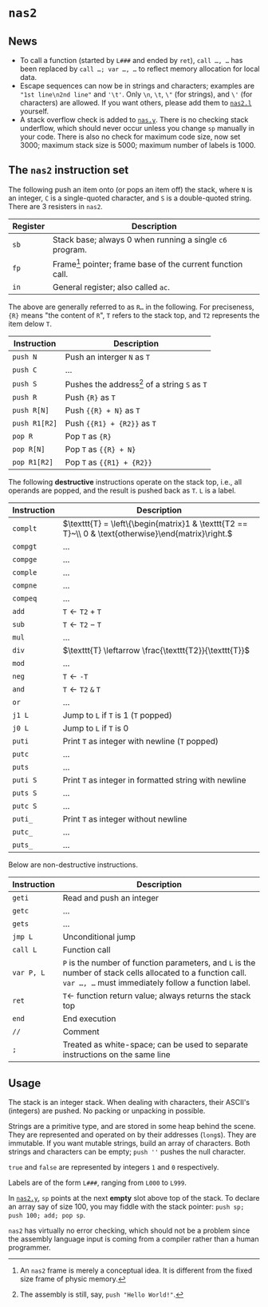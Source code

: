 # `nas2`

## News

- To call a function (started by `L###` and ended by `ret`), `call …, …` has been replaced by `call …; var …, …` to reflect memory allocation for local data.
- Escape sequences can now be in strings and characters; examples are `"1st line\n2nd line"` and `'\t'`. Only `\n`, `\t`, `\"` (for strings), and `\'` (for characters) are allowed. If you want others, please add them to [`nas2.l`](./nas2.l) yourself.
- A stack overflow check is added to [`nas.y`](./nas2.y). There is no checking stack underflow, which should never occur unless you change `sp` manually in your code. There is also no check for maximum code size, now set $3000$;
maximum stack size is $5000$; maximum number of labels is $1000$.

## The `nas2` instruction set

The following push an item onto (or pops an item off) the stack, where `N` is an integer, `C` is a single-quoted character, and `S` is a double-quoted string. There are $3$ resisters in `nas2`.

| Register | Description |
| ---      | ---         |
| `sb` | Stack base; always $0$ when running a single `c6` program. |
| `fp` | Frame[^frame] pointer; frame base of the current function call. |
| `in` | General register; also called `ac`. |

The above are generally referred to as `R…` in the following. For preciseness, `{R}` means "the content of `R`", `T` refers to the stack top, and `T2` represents the item delow `T`.

| Instruction | Description |
| ---         | ---         |
| `push N` | Push an interger `N` as `T`|
| `push C` | … |
| `push S` | Pushes the address[^address] of a string `S` as `T` |
| `push R` | Push `{R}` as `T` |
| `push R[N]`   | Push `{{R} + N}` as `T` |
| `push R1[R2]` | Push `{{R1} + {R2}}` as `T` |
| `pop R`      | Pop `T` as `{R}` |
| `pop R[N]`   | Pop `T` as  `{{R} + N}` |
| `pop R1[R2]` | Pop `T` as  `{{R1} + {R2}}` |

The following **destructive** instructions operate on the stack top, i.e., all operands are popped, and the result  is pushed back as `T`. `L` is a label.

| Instruction | Description |
| ---         | ---         |
| `complt` | $\texttt{T} = \left\{\begin{matrix}1 & \texttt{T2 == T}~\\ 0 & \text{otherwise}\end{matrix}\right.$ |
| `compgt` | … |
| `compge` | … |
| `comple` | … |
| `compne` | … |
| `compeq` | … |
| `add`    | $\texttt{T} \leftarrow \texttt{T2} + \texttt{T}$ |
| `sub`    | $\texttt{T} \leftarrow \texttt{T2} - \texttt{T}$ |
| `mul`    | … |
| `div`    | $\texttt{T} \leftarrow \frac{\texttt{T2}}{\texttt{T}}$ |
| `mod`    | … |
| `neg`    | $\texttt{T} \leftarrow \texttt{-T}$ |
| `and`    | $\texttt{T} \leftarrow \texttt{T2}~\texttt{\&}~\texttt{T}$ |
| `or`     | … |
| `j1 L`   | Jump to `L` if `T` is $1$ (`T` popped) |
| `j0 L`   | Jump to `L` if `T` is $0$ |
| `puti`   | Print `T` as integer with newline (`T` popped) |
| `putc`   | … |
| `puts`   | … |
| `puti S` | Print `T` as integer in formatted string with newline |
| `puts S` | … |
| `putc S` | … |
| `puti_`  | Print `T` as integer without newline|
| `putc_`  | … |
| `puts_`  | … |

Below are non-destructive instructions.

| Instruction | Description |
| ---         | ---         |
| `geti`  | Read and push an integer |
| `getc`  | … |
| `gets`  | … |
| `jmp L` | Unconditional jump |
| `call L`   | Function call |
| `var P, L` | `P` is the number of function parameters, and `L` is the number of stack cells allocated to a function call. `var …, …` must immediately follow a function label. |
| `ret` | $\texttt{T} \leftarrow$ function return value; always returns the stack top |
| `end` | End execution |
| `//`  | Comment |
| `;`   | Treated as white-space; can be used to separate instructions on the same line |  		

## Usage

The stack is an integer stack. When dealing with characters, their ASCII's (integers) are pushed. No packing or unpacking in possible.

Strings are a primitive type, and are stored in some heap behind the scene.  They are represented and operated on by their addresses (`long`s). They are immutable. If you want mutable strings, build an array of characters. Both strings and characters can be empty; `push ''` pushes the null character.

`true` and `false` are represented by integers `1` and `0` respectively.

Labels are of the form `L###`, ranging from `L000` to `L999`.

In [`nas2.y`](./nas2.y), `sp` points at the next **empty** slot above top of the stack. To declare an array say of size $100$, you may fiddle with the stack
pointer: `push sp; push 100; add; pop sp`.


`nas2` has virtually no error checking, which should not be a problem since the assembly language input is coming
from a compiler rather than a human programmer.

[^frame]: An `nas2` frame is merely a conceptual idea. It is different from the fixed size frame of physic memory.

[^address]: The assembly is still, say, `push "Hello World!"`.
